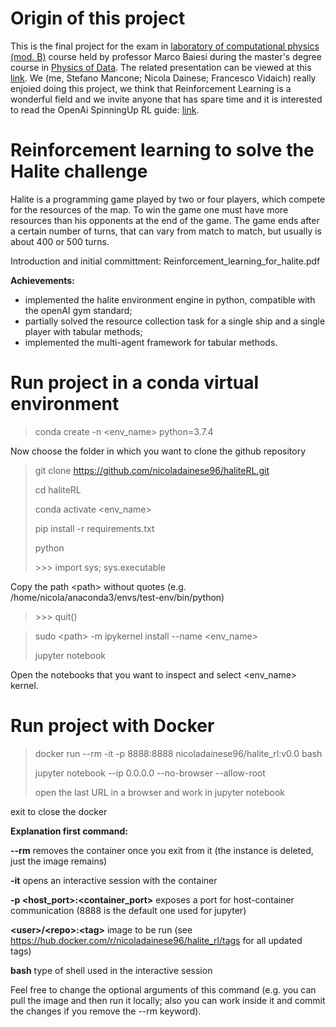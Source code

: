 # Origin of this project

This is the final project for the exam in [laboratory of computational physics (mod. B)](https://it.didattica.unipd.it/off/2018/LM/SC/SC2443/000ZZ/SCP8082526/N0) course held by professor Marco Baiesi during the master's degree course in [Physics of Data](https://www.unipd.it/en/physics-data). The related presentation can be viewed at this [link](https://docs.google.com/presentation/d/1EJmlQ-L-AC-snDwLroGnENuX4wGkJSlqsndbm1H76gA/edit?usp=sharing). We (me, Stefano Mancone; Nicola Dainese; Francesco Vidaich) really enjoied doing this project, we think that Reinforcement Learning is a wonderful field and we invite anyone that has spare time and it is interested to read the OpenAi SpinningUp RL guide: [link](https://spinningup.openai.com/en/latest/user/introduction.html).

# Reinforcement learning to solve the Halite challenge

Halite is a programming game played by two or four players, which compete for the resources of the map. To win the game one must have more resources than his opponents at the end of the game. The game ends after a certain number of turns, that can vary from match to match, but usually is about 400 or 500 turns.

Introduction and initial committment: Reinforcement_learning_for_halite.pdf

**Achievements:** 

- implemented the halite environment engine in python, compatible with the openAI gym standard;
- partially solved the resource collection task for a single ship and a single player with tabular methods; 
- implemented the multi-agent framework for tabular methods.

# Run project in a conda virtual environment

> conda create -n \<env_name> python=3.7.4

Now choose the folder in which you want to clone the github repository

> git clone https://github.com/nicoladainese96/haliteRL.git
>
> cd haliteRL
>
> conda activate \<env_name>
>
> pip install -r requirements.txt
>
> python
>
> \>\>\> import sys; sys.executable

Copy the path \<path> without quotes (e.g. /home/nicola/anaconda3/envs/test-env/bin/python)

> \>\>\>  quit()

>sudo \<path> -m ipykernel install --name \<env_name>
>
>jupyter notebook

Open the notebooks that you want to inspect and select \<env_name> kernel.

# Run project with Docker

> docker run --rm -it -p 8888:8888 nicoladainese96/halite_rl:v0.0 bash
>
> jupyter notebook --ip 0.0.0.0 --no-browser --allow-root
>
> open the last URL in a browser and work in jupyter notebook

exit to close the docker

**Explanation first command:**  

**--rm**    removes the container once you exit from it (the instance is deleted, just the image remains) 

**-it**   opens an interactive session with the container  

**-p <host_port>:<container_port>**   exposes a port for host-container communication (8888 is the default one used for jupyter)  

**\<user>/\<repo>:\<tag>**   image to be run (see https://hub.docker.com/r/nicoladainese96/halite_rl/tags for all updated tags)  
  
**bash**   type of shell used in the interactive session  

Feel free to change the optional arguments of this command (e.g. you can pull the image and then run it locally; also you can work inside it and commit the changes if you remove the --rm keyword).
